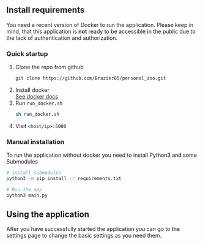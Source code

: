 ## Install requirements

You need a recent version of Docker to run the application. Please keep in mind, that this application is **not** ready to be accessible in the public due to the lack of authentication and authorization.

### Quick startup

1. Clone the repo from github
    ``` bash
    git clone https://github.com/Brazier85/personal_zoo.git
    ```
2. Install docker<br>
    [See docker docs](https://docs.docker.com/get-docker/)
3. Run `run_docker.sh`
    ``` bash
    sh run_docker.sh
    ```
4. Visit `<host/ip>:5000`

### Manual installation
To run the application without docker you need to install Python3 and some Submodules

``` bash
# install submodules
python3 -m pip install -r requirements.txt

# Run the app
python3 main.py
```

## Using the application

After you have successfully started the application you can go to the settings page to change the basic settings as you need them.